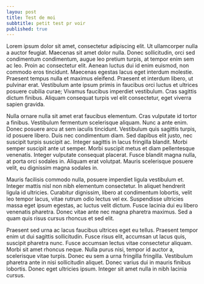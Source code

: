 ```yaml
---
layou: post
title: Test de moi
subbtitle: petit test pr voir 
published: true
---
```


 Lorem ipsum dolor sit amet, consectetur adipiscing elit. Ut ullamcorper nulla a auctor feugiat. Maecenas sit amet dolor nulla. Donec sollicitudin, orci sed condimentum condimentum, augue leo pretium turpis, at tempor enim sem ac leo. Proin ac consectetur elit. Aenean luctus dui id enim euismod, non commodo eros tincidunt. Maecenas egestas lacus eget interdum molestie. Praesent tempus nulla et maximus eleifend. Praesent et interdum libero, ut pulvinar erat. Vestibulum ante ipsum primis in faucibus orci luctus et ultrices posuere cubilia curae; Vivamus faucibus imperdiet vestibulum. Cras sagittis dictum finibus. Aliquam consequat turpis vel elit consectetur, eget viverra sapien gravida.

Nulla ornare nulla sit amet erat faucibus elementum. Cras vulputate id tortor a finibus. Vestibulum fermentum scelerisque aliquam. Nunc a ante enim. Donec posuere arcu at sem iaculis tincidunt. Vestibulum quis sagittis turpis, id posuere libero. Duis nec condimentum diam. Sed dapibus elit justo, nec suscipit turpis suscipit ac. Integer sagittis in lacus fringilla blandit. Morbi semper suscipit ante ut semper. Morbi suscipit metus et diam pellentesque venenatis. Integer vulputate consequat placerat. Fusce blandit magna nulla, at porta orci sodales in. Aliquam erat volutpat. Mauris scelerisque posuere velit, eu dignissim magna sodales in.

Mauris facilisis commodo nulla, posuere imperdiet ligula vestibulum et. Integer mattis nisl non nibh elementum consectetur. In aliquet hendrerit ligula id ultricies. Curabitur dignissim, libero at condimentum lobortis, velit leo tempor lacus, vitae rutrum odio lectus vel ex. Suspendisse ultricies massa eget ipsum egestas, ac luctus velit dictum. Fusce lacinia dui eu libero venenatis pharetra. Donec vitae ante nec magna pharetra maximus. Sed a quam quis risus cursus rhoncus et sed elit.

Praesent sed urna ac lacus faucibus ultrices eget eu tellus. Praesent tempor enim ut dui sagittis sollicitudin. Fusce risus elit, accumsan ut lacus quis, suscipit pharetra nunc. Fusce accumsan lectus vitae consectetur aliquam. Morbi sit amet rhoncus neque. Nulla purus nisi, tempor id auctor a, scelerisque vitae turpis. Donec eu sem a urna fringilla fringilla. Vestibulum pharetra ante in nisi sollicitudin aliquet. Donec varius dui in mauris finibus lobortis. Donec eget ultricies ipsum. Integer sit amet nulla in nibh lacinia cursus. 

